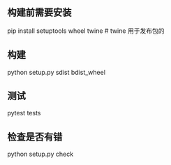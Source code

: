 ## 构建前需要安装
pip install setuptools wheel twine  # twine 用于发布包的


## 构建
python setup.py sdist bdist_wheel

## 测试
pytest tests


## 检查是否有错
python setup.py check